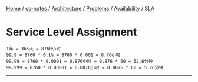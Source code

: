 [Home](https://mengxianbin.github.io) /
[cs-notes](https://mengxianbin.github.io/cs-notes/site) /
[Architecture](https://mengxianbin.github.io/cs-notes/site/Architecture) /
[Problems](https://mengxianbin.github.io/cs-notes/site/Architecture/Problems) /
[Availability](https://mengxianbin.github.io/cs-notes/site/Architecture/Problems/Availability) /
[SLA](https://mengxianbin.github.io/cs-notes/site/Architecture/Problems/Availability/SLA)

# Service Level Assignment

```
1年 = 365天 = 8760小时
99.9 = 8760 * 0.1% = 8760 * 0.001 = 8.76小时
99.99 = 8760 * 0.0001 = 0.876小时 = 0.876 * 60 = 52.6分钟
99.999 = 8760 * 0.00001 = 0.0876小时 = 0.0876 * 60 = 5.26分钟
```

---
